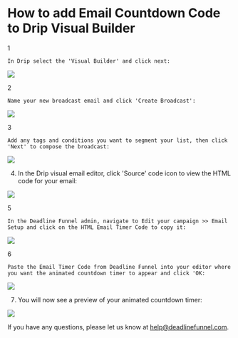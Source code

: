 # How to add Email Countdown Code to Drip Visual Builder

1

```text
In Drip select the 'Visual Builder' and click next:
```

![](https://s3.amazonaws.com/helpscout.net/docs/assets/53974d6ce4b0c76107b109d1/images/5b312a830428632c466b4dfc/file-1ye8uyMI88.png)

2

```text
Name your new broadcast email and click 'Create Broadcast':
```

![](https://s3.amazonaws.com/helpscout.net/docs/assets/53974d6ce4b0c76107b109d1/images/5b312ab82c7d3a0fa9a36ae7/file-5GB7u1EM8L.png)

3

```text
Add any tags and conditions you want to segment your list, then click 'Next' to compose the broadcast:
```

![](https://s3.amazonaws.com/helpscout.net/docs/assets/53974d6ce4b0c76107b109d1/images/5b312c300428632c466b4e16/file-92slqVKopV.png)

4. In the Drip visual email editor, click 'Source' code icon to view the HTML code for your email:

![](https://s3.amazonaws.com/helpscout.net/docs/assets/53974d6ce4b0c76107b109d1/images/5b31431e2c7d3a0fa9a36c27/file-Nd3EKixwY3.png)

5

```text
In the Deadline Funnel admin, navigate to Edit your campaign >> Email Setup and click on the HTML Email Timer Code to copy it:
```

![](https://s3.amazonaws.com/helpscout.net/docs/assets/53974d6ce4b0c76107b109d1/images/5b3143f42c7d3a0fa9a36c31/file-GFNJn6oAB4.png)

6

```text
Paste the Email Timer Code from Deadline Funnel into your editor where you want the animated countdown timer to appear and click 'OK:
```

![](https://s3.amazonaws.com/helpscout.net/docs/assets/53974d6ce4b0c76107b109d1/images/5b31445b0428632c466b4f73/file-tBMa4BJKON.png)

7. You will now see a preview of your animated countdown timer:

![](https://s3.amazonaws.com/helpscout.net/docs/assets/53974d6ce4b0c76107b109d1/images/5b3144a72c7d3a0fa9a36c39/file-9Z5wx76j6q.png)

If you have any questions, please let us know at [help@deadlinefunnel.com](mailto:mailto:help@deadlinefunnel.com).

